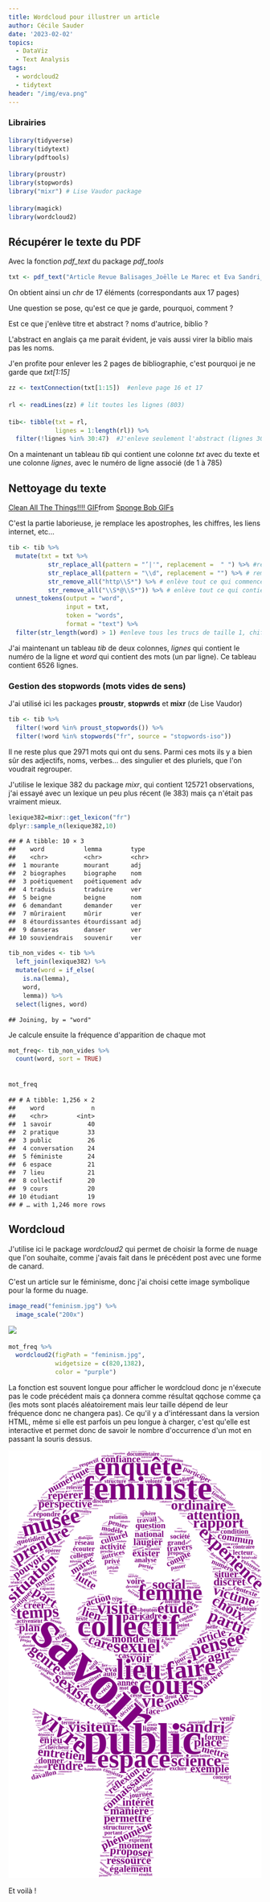 ```yaml
---
title: Wordcloud pour illustrer un article
author: Cécile Sauder
date: '2023-02-02'
topics:
  - DataViz
  - Text Analysis
tags:
  - wordcloud2
  - tidytext
header: "/img/eva.png"
---
```


### Librairies


```r
library(tidyverse)
library(tidytext)
library(pdftools)

library(proustr)
library(stopwords)
library("mixr") # Lise Vaudor package

library(magick)
library(wordcloud2)
```

## Récupérer le texte du PDF

Avec la fonction *pdf_text* du package *pdf_tools*


```r
txt <- pdf_text("Article Revue Balisages_Joëlle Le Marec et Eva Sandri_25 octobre 2022.pdf")
```

On obtient ainsi un *chr* de 17 éléments (correspondants aux 17 pages)

Une question se pose, qu'est ce que je garde, pourquoi, comment ?

Est ce que j'enlève titre et abstract ? noms d'autrice, biblio ?

L'abstract en anglais ça me parait évident, je vais aussi virer la biblio mais 
pas les noms. 

J'en profite pour enlever les 2 pages de bibliographie, c'est pourquoi je ne
garde que *txt[1:15]*


```r
zz <- textConnection(txt[1:15])  #enleve page 16 et 17

rl <- readLines(zz) # lit toutes les lignes (803)

tib<- tibble(txt = rl,
             lignes = 1:length(rl)) %>%
  filter(!lignes %in% 30:47)  #J'enleve seulement l'abstract (lignes 30 à 47)
```

On a maintenant un tableau *tib* qui contient une colonne *txt* avec du texte 
et une colonne *lignes*, avec le numéro de ligne associé (de 1 à 785)




## Nettoyage du texte 

<div class="tenor-gif-embed" data-postid="4365544" data-share-method="host" data-aspect-ratio="1.39276" data-width="100%"><a href="https://tenor.com/view/sponge-bob-cartoons-cleaning-clean-cl-gif-4365544">Clean All The Things!!!! GIF</a>from <a href="https://tenor.com/search/sponge+bob-gifs">Sponge Bob GIFs</a></div> <script type="text/javascript" async src="https://tenor.com/embed.js"></script>


C'est la partie laborieuse, je remplace les apostrophes, les chiffres, les liens 
internet, etc...


```r
tib <- tib %>%
  mutate(txt = txt %>%
           str_replace_all(pattern = "’|'", replacement =  " ") %>% #remplace apostrophe par espace
           str_replace_all(pattern = "\\d", replacement = "") %>% # remplace un chiffre par un espace
           str_remove_all("http\\S*") %>% # enlève tout ce qui commence par http
           str_remove_all("\\S*@\\S*")) %>% # enlève tout ce qui contient @
  unnest_tokens(output = "word",
                input = txt,
                token = "words",
                format = "text") %>%
  filter(str_length(word) > 1) #enleve tous les trucs de taille 1, chiffre ou character
```

J'ai maintenant un tableau *tib* de deux colonnes, *lignes* qui contient le
numéro de la ligne et *word* qui contient des mots (un par ligne). 
Ce tableau contient 6526 lignes.


### Gestion des stopwords (mots vides de sens)

J'ai utilisé ici les packages **proustr**, **stopwrds** et **mixr** (de Lise 
Vaudor)


```r
tib <- tib %>%
  filter(!word %in% proust_stopwords()) %>%
  filter(!word %in% stopwords("fr", source = "stopwords-iso"))
```

Il ne reste plus que 2971 mots qui ont du sens. Parmi ces mots ils y a bien 
sûr des adjectifs, noms, verbes... des singulier et des pluriels, que l'on 
voudrait regrouper. 

J'utilise le lexique 382 du package *mixr*,  qui contient 125721 observations,
j'ai essayé avec un lexique un peu plus récent (le 383) mais ça n'était pas 
vraiment mieux.


```r
lexique382=mixr::get_lexicon("fr")
dplyr::sample_n(lexique382,10)
```

```
## # A tibble: 10 × 3
##    word           lemma        type 
##    <chr>          <chr>        <chr>
##  1 mourante       mourant      adj  
##  2 biographes     biographe    nom  
##  3 poétiquement   poétiquement adv  
##  4 traduis        traduire     ver  
##  5 beigne         beigne       nom  
##  6 demandant      demander     ver  
##  7 mûriraient     mûrir        ver  
##  8 étourdissantes étourdissant adj  
##  9 danseras       danser       ver  
## 10 souviendrais   souvenir     ver
```

```r
tib_non_vides <- tib %>%
  left_join(lexique382) %>%
  mutate(word = if_else(
    is.na(lemma),
    word,
    lemma)) %>%
  select(lignes, word)
```

```
## Joining, by = "word"
```

Je calcule ensuite la fréquence d'apparition de chaque mot 


```r
mot_freq<- tib_non_vides %>%
  count(word, sort = TRUE)


mot_freq
```

```
## # A tibble: 1,256 × 2
##    word             n
##    <chr>        <int>
##  1 savoir          40
##  2 pratique        33
##  3 public          26
##  4 conversation    24
##  5 féministe       24
##  6 espace          21
##  7 lieu            21
##  8 collectif       20
##  9 cours           20
## 10 étudiant        19
## # … with 1,246 more rows
```



## Wordcloud

J'utilise ici le package *wordcloud2* qui permet de choisir la forme de nuage
que l'on souhaite, comme j'avais fait dans le précédent post avec une forme de
canard. 

C'est un article sur le féminisme, donc j'ai choisi cette image symbolique pour
la forme du nuage.


```r
image_read("feminism.jpg") %>%
  image_scale("200x")
```

<img src="{{< blogdown/postref >}}index_files/figure-html/unnamed-chunk-8-1.png" width="100" />




```r
mot_freq %>%
  wordcloud2(figPath = "feminism.jpg",
             widgetsize = c(820,1382),
             color = "purple")
```

La fonction est souvent longue pour afficher le wordcloud donc je n'éxecute
pas le code précédent mais ça donnera comme résultat qqchose comme ça (les mots
sont placés aléatoirement mais leur taille dépend de leur fréquence donc ne 
changera pas). 
Ce qu'il y a d'intéressant dans la version HTML, même si elle est parfois un peu
longue à charger, c'est qu'elle est interactive et permet donc de savoir le nombre
d'occurrence d'un mot en passant la souris dessus. 

![](eva.png)

Et voilà ! 


